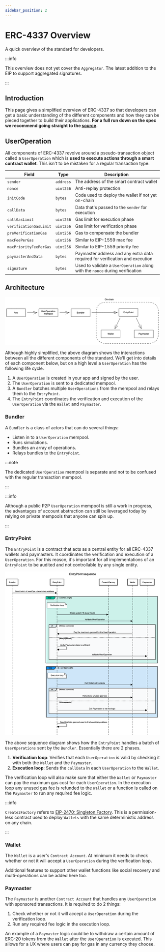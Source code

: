 ```yaml
---
sidebar_position: 2
---
```


# ERC-4337 Overview

A quick overview of the standard for developers.

:::info

This overview does not yet cover the `Aggregator`. The latest addition to the EIP to support aggregated signatures.

:::

## Introduction

This page gives a simplified overview of ERC-4337 so that developers can get a basic understanding of the different components and how they can be pieced together to build their applications. **For a full run down on the spec we recommend going straight to the [source](https://eips.ethereum.org/EIPS/eip-4337).**

## UserOperation

All components of ERC-4337 revolve around a pseudo-transaction object called a `UserOperation` which is **used to execute actions through a smart contract wallet**. This isn't to be mistaken for a regular transaction type.

| Field                  | Type      | Description                                                                   |
| ---------------------- | --------- | ----------------------------------------------------------------------------- |
| `sender`               | `address` | The address of the smart contract wallet                                      |
| `nonce`                | `uint256` | Anti-replay protection                                                        |
| `initCode`             | `bytes`   | Code used to deploy the wallet if not yet on-chain                            |
| `callData`             | `bytes`   | Data that's passed to the `sender` for execution                              |
| `callGasLimit`         | `uint256` | Gas limit for execution phase                                                 |
| `verificationGasLimit` | `uint256` | Gas limit for verification phase                                              |
| `preVerificationGas`   | `uint256` | Gas to compensate the bundler                                                 |
| `maxFeePerGas`         | `uint256` | Similar to EIP-1559 max fee                                                   |
| `maxPriorityFeePerGas` | `uint256` | Similar to EIP-1559 priority fee                                              |
| `paymasterAndData`     | `bytes`   | Paymaster address and any extra data required for verification and execution  |
| `signature`            | `bytes`   | Used to validate a `UserOperation` along with the `nonce` during verification |

## Architecture

![ERC-4337 Architecture Simplified](../../static/img/erc4337-architecture-simplified.png)

Although highly simplified, the above diagram shows the interactions between all the different components of the standard. We'll get into details of each component below, but on a high level a `UserOperation` has the following life cycle.

1. A `UserOperation` is created in your app and signed by the user.
2. The `UserOperation` is sent to a dedicated mempool.
3. A `Bundler` batches multiple `UserOperations` from the mempool and relays them to the `EntryPoint`.
4. The `EntryPoint` coordinates the verification and execution of the `UserOperation` via the `Wallet` and `Paymaster`.

### Bundler

A `Bundler` is a class of actors that can do several things:

- Listen in to a `UserOperation` mempool.
- Runs simulations.
- Bundles an array of operations.
- Relays bundles to the `EntryPoint`.

:::note

The dedicated `UserOperation` mempool is separate and not to be confused with the regular transaction mempool.

:::

:::info

Although a public P2P `UserOperation` mempool is still a work in progress, the advantages of account abstraction can still be leveraged today by relying on private mempools that anyone can spin up.

:::

### EntryPoint

The `EntryPoint` is a contract that acts as a central entity for all ERC-4337 wallets and paymasters. It coordinates the verification and execution of a `UserOperation`. For this reason, it's important for all implementations of an `EntryPoint` to be audited and not controllable by any single entity.

![ERC-4337 EntryPoint Sequence](../../static/img/entrypoint-sequence.png)

The above sequence diagram shows how the `EntryPoint` handles a batch of `UserOperations` sent by the `Bundler`. Essentially there are 2 phases.

1. **Verification loop**: Verifies that each `UserOperation` is valid by checking it with both the `Wallet` and the `Paymaster`.
2. **Execution loop**: Sends the `callData` in each `UserOperation` to the `Wallet`.

The verification loop will also make sure that either the `Wallet` or `Paymaster` can pay the maximum gas cost for each `UserOperation`. In the execution loop any unused gas fee is refunded to the `Wallet` or a function is called on the `Paymaster` to run any required fee logic.

:::info

`Create2Factory` refers to [EIP-2470: Singleton Factory](https://eips.ethereum.org/EIPS/eip-2470). This is a permission-less contract used to deploy `Wallets` with the same deterministic address on any chain.

:::

### Wallet

The `Wallet` is a user's `Contract Account`. At minimum it needs to check whether or not it will accept a `UserOperation` during the verification loop.

Additional features to support other wallet functions like social recovery and multi-operations can be added here too.

### Paymaster

The `Paymaster` is another `Contract Account` that handles any `UserOperation` with sponsored transactions. It is required to do 2 things:

1. Check whether or not it will accept a `UserOperation` during the verification loop.
2. Run any required fee logic in the execution loop.

An example of a `Paymaster` logic could be to withdraw a certain amount of ERC-20 tokens from the `Wallet` after the `UserOperation` is executed. This allows for a UX where users can pay for gas in any currency they choose.
